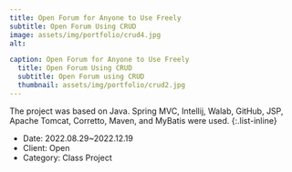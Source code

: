 ```yaml
---
title: Open Forum for Anyone to Use Freely
subtitle: Open Forum Using CRUD
image: assets/img/portfolio/crud4.jpg
alt: 

caption: Open Forum for Anyone to Use Freely
  title: Open Forum Using CRUD
  subtitle: Open Forum using CRUD
  thumbnail: assets/img/portfolio/crud2.jpg
---
```

The project was based on Java. Spring MVC, Intellij, Walab, GitHub, JSP, Apache Tomcat, Corretto, Maven, and MyBatis were used.
{:.list-inline}
- Date: 2022.08.29~2022.12.19
- Client: Open
- Category: Class Project

